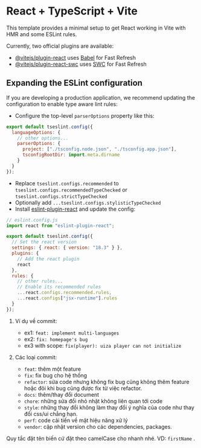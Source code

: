 # React + TypeScript + Vite

This template provides a minimal setup to get React working in Vite with HMR and some ESLint rules.

Currently, two official plugins are available:

- [@vitejs/plugin-react](https://github.com/vitejs/vite-plugin-react/blob/main/packages/plugin-react/README.md) uses [Babel](https://babeljs.io/) for Fast Refresh
- [@vitejs/plugin-react-swc](https://github.com/vitejs/vite-plugin-react-swc) uses [SWC](https://swc.rs/) for Fast Refresh

## Expanding the ESLint configuration

If you are developing a production application, we recommend updating the configuration to enable type aware lint rules:

- Configure the top-level `parserOptions` property like this:

```js
export default tseslint.config({
  languageOptions: {
    // other options...
    parserOptions: {
      project: ["./tsconfig.node.json", "./tsconfig.app.json"],
      tsconfigRootDir: import.meta.dirname
    }
  }
});
```

- Replace `tseslint.configs.recommended` to `tseslint.configs.recommendedTypeChecked` or `tseslint.configs.strictTypeChecked`
- Optionally add `...tseslint.configs.stylisticTypeChecked`
- Install [eslint-plugin-react](https://github.com/jsx-eslint/eslint-plugin-react) and update the config:

```js
// eslint.config.js
import react from "eslint-plugin-react";

export default tseslint.config({
  // Set the react version
  settings: { react: { version: "18.3" } },
  plugins: {
    // Add the react plugin
    react
  },
  rules: {
    // other rules...
    // Enable its recommended rules
    ...react.configs.recommended.rules,
    ...react.configs["jsx-runtime"].rules
  }
});
```

1. Ví dụ về commit:

   - ex1: `feat: implement multi-languages`
   - ex2: `fix: homepage's bug`
   - ex3 with scope: `fix(player): uiza player can not initialize`

2. Các loại commit:
   - `feat`: thêm một feature
   - `fix`: fix bug cho hệ thống
   - `refactor`: sửa code nhưng không fix bug cũng không thêm feature hoặc đôi khi bug cũng được fix từ việc refactor.
   - `docs`: thêm/thay đổi document
   - `chore`: những sửa đổi nhỏ nhặt không liên quan tới code
   - `style`: những thay đổi không làm thay đổi ý nghĩa của code như thay đổi css/ui chẳng hạn.
   - `perf`: code cải tiến về mặt hiệu năng xử lý
   - `vendor`: cập nhật version cho các dependencies, packages.

Quy tắc đặt tên biến cứ đặt theo camelCase cho nhanh nhé.
VD: `firstName` .
